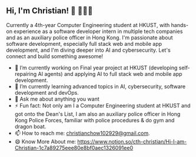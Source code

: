 

<!--
## Hi, I'm Christian! 👋
**Christian-Chow/Christian-Chow** is a ✨ _special_ ✨ repository because its `README.md` (this file) appears on your GitHub profile.

Here are some ideas to get you started:

- 🔭 I’m currently working on ...
- 🌱 I’m currently learning ...
- 👯 I’m looking to collaborate on ...
- 🤔 I’m looking for help with ...
- 💬 Ask me about ...
- 📫 How to reach me: ...
- 😄 Pronouns: ...
- ⚡ Fun fact: ...
-->

## Hi, I'm Christian! 👋 👨‍💻👮

Currently a 4th-year Computer Engineering student at HKUST, with hands-on experience as a software developer intern in multiple tech companies and as an auxiliary police officer in Hong Kong. I'm passionate about software development, especially full stack web and mobile app development, and I'm diving deeper into AI and cybersecurity. Let's connect and build something awesome!

- 🔭 I’m currently working on Final year project at HKUST (developing self-repairing AI agents) and applying AI to full stack web and mobile app development.
- 🌱 I’m currently learning advanced topics in AI, cybersecurity, software development and devOps.
- 💬 Ask me about anything you want
- ⚡ Fun fact: Not only am I a Computer Engineering student at HKUST and got onto the Dean's List, I am also an auxiliary police officer in Hong Kong Police Forces, familiar with police procedures & do gym and dragon boat.
- 📫 How to reach me: christianchow102929@gmail.com.
- 😄 Know More About me: https://www.notion.so/cth-christian/Hi-I-am-Christian-1c7a89275eee80e8bf0aec1326091ee0



